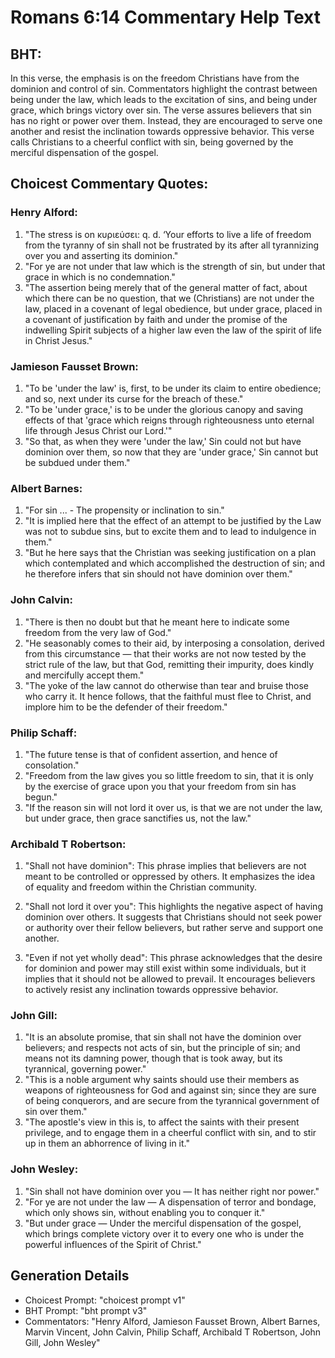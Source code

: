 # Romans 6:14 Commentary Help Text

## BHT:
In this verse, the emphasis is on the freedom Christians have from the dominion and control of sin. Commentators highlight the contrast between being under the law, which leads to the excitation of sins, and being under grace, which brings victory over sin. The verse assures believers that sin has no right or power over them. Instead, they are encouraged to serve one another and resist the inclination towards oppressive behavior. This verse calls Christians to a cheerful conflict with sin, being governed by the merciful dispensation of the gospel.

## Choicest Commentary Quotes:
### Henry Alford:
1. "The stress is on κυριεύσει: q. d. ‘Your efforts to live a life of freedom from the tyranny of sin shall not be frustrated by its after all tyrannizing over you and asserting its dominion."
2. "For ye are not under that law which is the strength of sin, but under that grace in which is no condemnation."
3. "The assertion being merely that of the general matter of fact, about which there can be no question, that we (Christians) are not under the law, placed in a covenant of legal obedience, but under grace, placed in a covenant of justification by faith and under the promise of the indwelling Spirit subjects of a higher law even the law of the spirit of life in Christ Jesus."

### Jamieson Fausset Brown:
1. "To be 'under the law' is, first, to be under its claim to entire obedience; and so, next under its curse for the breach of these."
2. "To be 'under grace,' is to be under the glorious canopy and saving effects of that 'grace which reigns through righteousness unto eternal life through Jesus Christ our Lord.'"
3. "So that, as when they were 'under the law,' Sin could not but have dominion over them, so now that they are 'under grace,' Sin cannot but be subdued under them."

### Albert Barnes:
1. "For sin ... - The propensity or inclination to sin." 
2. "It is implied here that the effect of an attempt to be justified by the Law was not to subdue sins, but to excite them and to lead to indulgence in them." 
3. "But he here says that the Christian was seeking justification on a plan which contemplated and which accomplished the destruction of sin; and he therefore infers that sin should not have dominion over them."

### John Calvin:
1. "There is then no doubt but that he meant here to indicate some freedom from the very law of God."
2. "He seasonably comes to their aid, by interposing a consolation, derived from this circumstance — that their works are not now tested by the strict rule of the law, but that God, remitting their impurity, does kindly and mercifully accept them."
3. "The yoke of the law cannot do otherwise than tear and bruise those who carry it. It hence follows, that the faithful must flee to Christ, and implore him to be the defender of their freedom."

### Philip Schaff:
1. "The future tense is that of confident assertion, and hence of consolation."
2. "Freedom from the law gives you so little freedom to sin, that it is only by the exercise of grace upon you that your freedom from sin has begun."
3. "If the reason sin will not lord it over us, is that we are not under the law, but under grace, then grace sanctifies us, not the law."

### Archibald T Robertson:
1. "Shall not have dominion": This phrase implies that believers are not meant to be controlled or oppressed by others. It emphasizes the idea of equality and freedom within the Christian community.

2. "Shall not lord it over you": This highlights the negative aspect of having dominion over others. It suggests that Christians should not seek power or authority over their fellow believers, but rather serve and support one another.

3. "Even if not yet wholly dead": This phrase acknowledges that the desire for dominion and power may still exist within some individuals, but it implies that it should not be allowed to prevail. It encourages believers to actively resist any inclination towards oppressive behavior.

### John Gill:
1. "It is an absolute promise, that sin shall not have the dominion over believers; and respects not acts of sin, but the principle of sin; and means not its damning power, though that is took away, but its tyrannical, governing power."
2. "This is a noble argument why saints should use their members as weapons of righteousness for God and against sin; since they are sure of being conquerors, and are secure from the tyrannical government of sin over them."
3. "The apostle's view in this is, to affect the saints with their present privilege, and to engage them in a cheerful conflict with sin, and to stir up in them an abhorrence of living in it."

### John Wesley:
1. "Sin shall not have dominion over you — It has neither right nor power."
2. "For ye are not under the law — A dispensation of terror and bondage, which only shows sin, without enabling you to conquer it."
3. "But under grace — Under the merciful dispensation of the gospel, which brings complete victory over it to every one who is under the powerful influences of the Spirit of Christ."


## Generation Details
- Choicest Prompt: "choicest prompt v1"
- BHT Prompt: "bht prompt v3"
- Commentators: "Henry Alford, Jamieson Fausset Brown, Albert Barnes, Marvin Vincent, John Calvin, Philip Schaff, Archibald T Robertson, John Gill, John Wesley"
